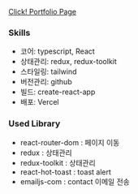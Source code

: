 [Click! Portfolio Page](https://portfolio-devwoodie.vercel.app)

### Skills
- 코어: typescript, React
- 상태관리: redux, redux-toolkit
- 스타일링: tailwind
- 버전관리: github
- 빌드: create-react-app
- 배포: Vercel
  
### Used Library
- react-router-dom : 페이지 이동
- redux : 상태관리
- redux-toolkit : 상태관리
- react-hot-toast : toast alert
- emailjs-com : contact 이메일 전송
